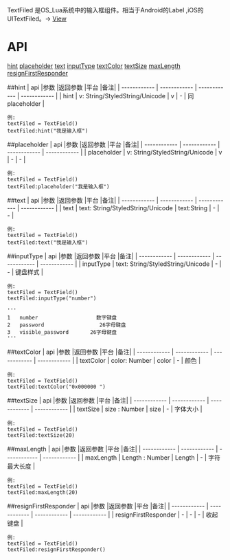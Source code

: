 TextFiled 是OS_Lua系统中的输入框组件。相当于Android的Label ,iOS的UITextFiled。-> [View](https://www.showdoc.cc/web/#/oslua?page_id=547028714523632)

# API

[hint](#hint)
[placeholder](#placeholder)
[text](#text)
[inputType](#inputType)
[textColor](#textColor)
[textSize](#textSize)
[maxLength](#maxLength)
[resignFirstResponder](#resignFirstResponder)

##hint
| api  |参数   |返回参数   |平台   |备注|
| ------------ | ------------ | ------------ | ------------ |
|    hint    |   v: String/StyledString/Unicode   |  v   |  -   |    同placeholder    |

    例:
    textFiled = TextField()
	textFiled:hint("我是输入框")

##placeholder
| api  |参数   |返回参数   |平台   |备注|
| ------------ | ------------ | ------------ | ------------ |
|   placeholder     |   v: String/StyledString/Unicode   |   v  |    - |   -     |

    例:
    textFiled = TextField()
	textFiled:placeholder("我是输入框")

##text
| api  |参数   |返回参数   |平台   |备注|
| ------------ | ------------ | ------------ | ------------ |
|   text   |   text: String/StyledString/Unicode   |   text:String  |    - |   -     |

    例:
    textFiled = TextField()
	textFiled:text("我是输入框")


##inputType
| api  |参数   |返回参数   |平台   |备注|
| ------------ | ------------ | ------------ | ------------ |
|   inputType   |   text: String/StyledString/Unicode   |   -  |    - |   键盘样式    |

    例:
    textFiled = TextField()
	textFiled:inputType("number")

	''' 
	1	number					 数字键盘
	2	password				  26字母键盘
	3	visible_password	   26字母键盘
	'''

##textColor
| api  |参数   |返回参数   |平台   |备注|
| ------------ | ------------ | ------------ | ------------ |
|   textColor   |   color: Number   |   color   |    - |   颜色   |

    例:
    textFiled = TextField()
	textFiled:textColor("0x000000 ")

##textSize
| api  |参数   |返回参数   |平台   |备注|
| ------------ | ------------ | ------------ | ------------ |
|   textSize   |   size : Number   |   size    |    - |   字体大小   |

    例:
    textFiled = TextField()
	textFiled:textSize(20)

##maxLength
| api  |参数   |返回参数   |平台   |备注|
| ------------ | ------------ | ------------ | ------------ |
|   maxLength   |   Length : Number   |   Length    |    - |   字符最大长度  |

    例:
    textFiled = TextField()
	textFiled:maxLength(20)

##resignFirstResponder
| api  |参数   |返回参数   |平台   |备注|
| ------------ | ------------ | ------------ | ------------ |
|   resignFirstResponder   |   -   |   -    |    - |   收起键盘  |

    例:
    textFiled = TextField()
	textFiled:resignFirstResponder()





